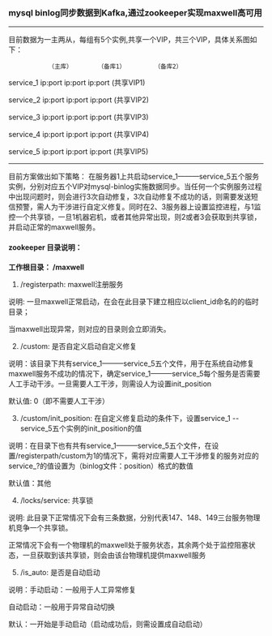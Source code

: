 ### mysql binlog同步数据到Kafka,通过zookeeper实现maxwell高可用

***
目前数据为一主两从，每组有5个实例,共享一个VIP，共三个VIP，具体关系图如下：


               （主库）       （备库1）        （备库2）

 service_1      ip:port         ip:port         ip:port (共享VIP1)

 service_2      ip:port         ip:port         ip:port (共享VIP2)

 service_3      ip:port         ip:port         ip:port (共享VIP3)

 service_4      ip:port         ip:port         ip:port (共享VIP4)

 service_5      ip:port         ip:port         ip:port (共享VIP5)

***

目前方案做出如下策略：
在服务器1上共启动service_1———service_5五个服务实例，分别对应五个VIP对mysql-binlog实施数据同步。当任何一个实例服务过程中出现问题时，则会进行3次自动修复，3次自动修复不成功的话，则需要发送短信预警，需人为干涉进行自定义修复。同时在2、3服务器上设置监控进程，与1监控一个共享锁，一旦1机器宕机，或者其他异常出现，则2或者3会获取到共享锁，并启动正常的maxwell服务。

#### zookeeper  目录说明：

**工作根目录： /maxwell**


1. /registerpath: maxwell注册服务

说明: 一旦maxwell正常启动，在会在此目录下建立相应以client_id命名的的临时目录；

 当maxwell出现异常，则对应的目录则会立即消失。

2. /custom: 是否自定义启动自定义修复

说明：该目录下共有service_1———service_5五个文件，用于在系统自动修复maxwell服务不成功的情况下，确定service_1———service_5每个服务是否需要人工手动干涉。一旦需要人工干涉，则需设人为设置init_position

默认值: 0（即不需要人工干涉）

3. /custom/init_position: 在自定义修复启动的条件下，设置service_1 -- service_5五个实例的init_position的值

说明：在目录下也有共有service_1———service_5五个文件，在设置/registerpath/custom为1的情况下，需将对应需要人工干涉修复的服务对应的service_?的值设置为（binlog文件：position）格式的数值

默认值：其他

4. /locks/service: 共享锁

说明: 此目录下正常情况下会有三条数据，分别代表147、148、149三台服务物理机竞争一个共享锁。

正常情况下会有一个物理机的maxwell处于服务状态，其余两个处于监控阻塞状态，一旦获取到该共享锁，则会由该台物理机提供maxwell服务

5. /is_auto: 是否是自动启动

说明：手动启动：一般用于人工异常修复

 自动启动：一般用于异常自动切换

 默认：一开始是手动启动（启动成功后，则需设置成自动启动）
